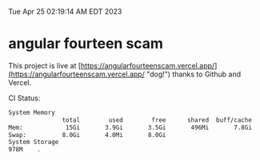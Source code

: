 Tue Apr 25 02:19:14 AM EDT 2023

# angular fourteen scam


This project is live at [https://angularfourteenscam.vercel.app/](https://angularfourteenscam.vercel.app/ "dog!") thanks to Github and Vercel.

CI Status: 

```bash
System Memory
               total        used        free      shared  buff/cache   available
Mem:            15Gi       3.9Gi       3.5Gi       496Mi       7.8Gi        10Gi
Swap:          8.0Gi       4.0Mi       8.0Gi
System Storage
978M	.
```
```bash
